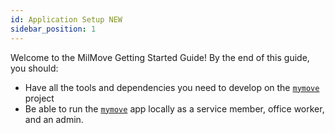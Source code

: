 ```yaml
---
id: Application Setup NEW
sidebar_position: 1
---
```


Welcome to the MilMove Getting Started Guide! By the end of this guide, you should:
- Have all the tools and dependencies you need to develop on the [`mymove`](https://github.com/transcom/mymove) project
- Be able to run the [`mymove`](https://github.com/transcom/mymove) app locally as a service member, office worker, and an admin.
